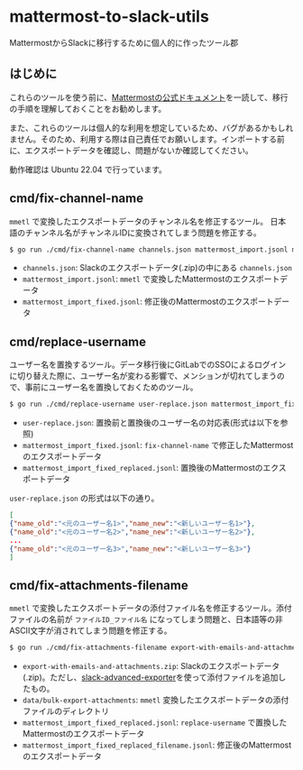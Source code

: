 # mattermost-to-slack-utils
MattermostからSlackに移行するために個人的に作ったツール郡

## はじめに
これらのツールを使う前に、[Mattermostの公式ドキュメント](https://docs.mattermost.com/onboard/migrate-from-slack.html#download-file-attachments-and-email-addresses)を一読して、移行の手順を理解しておくことをお勧めします。

また、これらのツールは個人的な利用を想定しているため、バグがあるかもしれません。そのため、利用する際は自己責任でお願いします。インポートする前に、エクスポートデータを確認し、問題がないか確認してください。

動作確認は Ubuntu 22.04 で行っています。

## cmd/fix-channel-name
`mmetl` で変換したエクスポートデータのチャンネル名を修正するツール。
日本語のチャンネル名がチャンネルIDに変換されてしまう問題を修正する。

```sh
$ go run ./cmd/fix-channel-name channels.json mattermost_import.jsonl mattermost_import_fixed.jsonl
```

- `channels.json`: Slackのエクスポートデータ(.zip)の中にある `channels.json`
- `mattermost_import.jsonl`: `mmetl` で変換したMattermostのエクスポートデータ
- `mattermost_import_fixed.jsonl`: 修正後のMattermostのエクスポートデータ

## cmd/replace-username
ユーザー名を置換するツール。データ移行後にGitLabでのSSOによるログインに切り替えた際に、ユーザー名が変わる影響で、メンションが切れてしまうので、事前にユーザー名を置換しておくためのツール。

```sh
$ go run ./cmd/replace-username user-replace.json mattermost_import_fixed.jsonl mattermost_import_fixed_replaced.jsonl
```

- `user-replace.json`: 置換前と置換後のユーザー名の対応表(形式は以下を参照)
- `mattermost_import_fixed.jsonl`: `fix-channel-name` で修正したMattermostのエクスポートデータ
- `mattermost_import_fixed_replaced.jsonl`: 置換後のMattermostのエクスポートデータ

`user-replace.json` の形式は以下の通り。

```json
[
{"name_old":"<元のユーザー名1>","name_new":"<新しいユーザー名1>"},
{"name_old":"<元のユーザー名2>","name_new":"<新しいユーザー名2>"},
...
{"name_old":"<元のユーザー名3>","name_new":"<新しいユーザー名3>"}
]
```

## cmd/fix-attachments-filename
`mmetl` で変換したエクスポートデータの添付ファイル名を修正するツール。添付ファイルの名前が `ファイルID_ファイル名` になってしまう問題と、日本語等の非ASCII文字が消されてしまう問題を修正する。

```sh
$ go run ./cmd/fix-attachments-filename export-with-emails-and-attachments.zip data/bulk-export-attachments mattermost_import_fixed_replaced.jsonl mattermost_import_fixed_replaced_filename.jsonl
```

- `export-with-emails-and-attachments.zip`: Slackのエクスポートデータ(.zip)。ただし、[slack-advanced-exporter](https://github.com/grundleborg/slack-advanced-exporter/releases/)を使って添付ファイルを追加したもの。
- `data/bulk-export-attachments`: `mmetl` 変換したエクスポートデータの添付ファイルのディレクトリ
- `mattermost_import_fixed_replaced.jsonl`: `replace-username` で置換したMattermostのエクスポートデータ
- `mattermost_import_fixed_replaced_filename.jsonl`: 修正後のMattermostのエクスポートデータ
